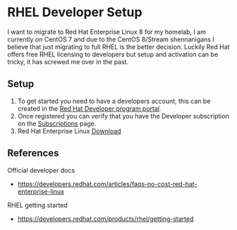 # RHEL Developer Setup
I want to migrate to Red Hat Enterprise Linux 8 for my homelab, I am currently on CentOS 7 and due to the CentOS 8/Stream shennanigans I believe that just migrating to full RHEL is the better decision. Luckily Red Hat offers free RHEL licensing to developers but setup and activation can be tricky, it has screwed me over in the past.

## Setup
1. To get started you need to have a developers account, this can be created in the [Red Hat Developer program portal](https://developers.redhat.com/register).
2. Once registered you can verify that you have the Developer subscription on the [Subscriptions](Hunter@Kimbrough.io) page.
3. Red Hat Enterprise Linux [Download](https://developers.redhat.com/products/rhel/download)

## References
Official developer docs
* https://developers.redhat.com/articles/faqs-no-cost-red-hat-enterprise-linux

RHEL getting started
* https://developers.redhat.com/products/rhel/getting-started
